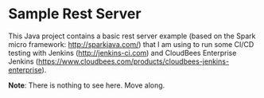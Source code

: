 # Sample Rest Server

This Java project contains a basic rest server example (based on the Spark micro framework: http://sparkjava.com/) that I am using to run some CI/CD testing with Jenkins (http://jenkins-ci.com) and CloudBees Enterprise Jenkins (https://www.cloudbees.com/products/cloudbees-jenkins-enterprise).

**Note**: There is nothing to see here. Move along.